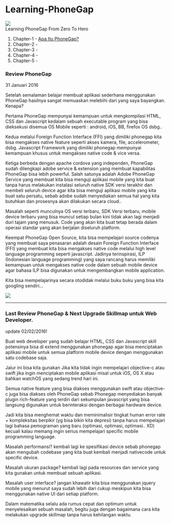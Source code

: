 # Learning-PhoneGap
<img src="http://i1.wp.com/modernweb.com/wp-content/uploads/2013/03/Build-Diagram-520.png?fit=520%2C400"></img><br>
Learning PhoneGap From Zero To Hero
<ol>
<li>Chapter-1 - <a href="https://github.com/PUSRISTEK/Learning-PhoneGap/blob/master/Chapter1-Apa%20itu%20PhoneGap.md">Apa Itu PhoneGap?</a></li>
<li>Chapter-2 -</li>
<li>Chapter-3 -</li>
<li>Chapter-4 -</li>
<li>Chapter-5 -</li>
</ol>
<h3>Review PhoneGap</h3> 31 Januari 2016
<p>Setelah semalaman belajar membuat aplikasi sederhana menggunakan PhoneGap hasilnya sangat memuaskan melebihi dari yang saya bayangkan. Kenapa?</p>
<p>Pertama PhoneGap mempunyai kemampuan untuk mengkompilasi HTML, CSS dan Javascript kedalam sebuah executable program yang bisa dieksekusi disemua OS Mobile seperti : android, iOS, BB, firefox OS dsbg..</p>
<p>Kedua melalui Foreign Function Interface (FFI) yang dimiliki phonegap kita bisa mengakses native feature seperti akses kamera, file, accelerometer, dsbg. Javascript Framework yang dimiliki phonegap mempunyai kemampuan khusus untuk mengakses native code & vice versa.</p>
<p>Ketiga berbeda dengan apache cordova yang independen, PhoneGap sudah dilengkapi adobe service & extension yang membuat kapabilitas PhoneGap bisa lebih powerful. Salah satunya adalah Adobe PhoneGap Service yang membuat kita bisa menguji aplikasi mobile yang kita buat tanpa harus melakukan instalasi seluruh native SDK versi terakhir dan membeli seluruh device agar kita bisa menguji aplikasi mobile yang kita buat satu persatu, sebab adobe sudah menyediakan semua hal yang kita butuhkan dan prosesnya akan dilakukan secara cloud..</p>
<p>Masalah seperti munculnya OS versi terbaru, SDK Versi terbaru, mobile device terbaru yang bisa muncul setiap bulan kini tidak akan lagi menjadi duri tajam yang menusuk. Code yang akan kita buat tetap berada dalam operasi standar yang akan berjalan diseluruh platform.</p>
<p>Keempat PhoneGap Open Source, kita bisa mempelajari source codenya yang membuat saya penasaran adalah desain Foreign Function Interface (FFI) yang membuat kita bisa mengakses native code melalui high level language programming seperti javascript. Jadinya terinspirasi, ILP (Indonesian language programming) yang saya rancang harus memiliki kemampuan untuk mengakses native code dalam sebuah mobile device agar bahasa ILP bisa digunakan untuk mengembangkan mobile application.</p>
<p>Kita bisa mempelajarinya secara otodidak melalui buku buku yang bisa kita googling sendiri...</p>

<img src="https://fbcdn-sphotos-f-a.akamaihd.net/hphotos-ak-xtp1/v/t1.0-9/12661953_1712791045601420_5073050228987292338_n.jpg?oh=2f2d43d2dbfa6b59439e9bbef0dbf121&oe=5744A011&__gda__=1464165687_6ab1beeac27889a7eb6dc6a82c8b2c0a"></img>

---

<h3>Last Review PhoneGap & Next Upgrade Skillmap untuk Web Developer.</h3> update 02/02/2016!
<p>Buat web developer yang sudah belajar HTML, CSS dan Javascript skill potensinya bisa di extend menggunakan phonegap agar bisa menciptakan aplikasi mobile untuk semua platform mobile device dengan menggunakan satu codebase saja.</p>
<p>Jalur ini bisa kita gunakan Jika kita tidak ingin mempelajari objective-c atau swift jika ingin menciptakan mobile aplikasi misal untuk iOS, OS X atau bahkan watchOS yang sedang trend hari ini. </p>
<p>Semua native feature yang bisa diakses menggunakan swift atau objective-c juga bisa diakses oleh PhoneGap sebab Phonegap menyediakan banyak plugin rich-feature yang terdiri dari sekumpulan javascript yang bisa langsung digunakan untuk berinteraksi dengan berbagai hardware device.</p>
<p>Jadi kita bisa menghemat waktu dan meminimalisir tingkat human error rate + kompleksitas berpikir (yg bisa bikin kita depresi) tanpa harus mempelajari lagi bahasa pemograman yang baru (optimasi, optimasi, optimasi.. XD) kecuali kalau memang ingin serius mempelajari specific mobile programming language.</p>
<p>Masalah performansi? kembali lagi ke spesifikasi device sebab phonegap akan mengubah codebase yang kita buat kembali menjadi nativecode untuk specific device.</p>
<p>Masalah ukuran package? kembali lagi pada resources dan service yang kita gunakan untuk membuat sebuah aplikasi.</p>
<p>Masalah user interface? jangan khawatir kita bisa menggunakan jquery mobile yang menurut saya sudah lebih dari cukup meskipun kita bisa menggunakan native UI dari setiap platform.</p>
<p>Dalam matematika selalu ada rumus cepat dan optimum untuk menyelesaikan sebuah masalah, begitu juga dengan bagaimana cara kita melakukan upgrade skillmap tanpa harus kehilangan waktu.</p>
